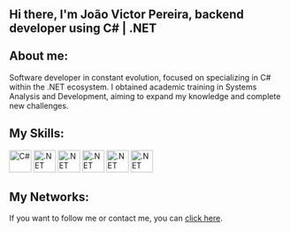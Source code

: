 ## Hi there, I'm João Victor Pereira, backend developer using C# | .NET<br><br>About me:

Software developer in constant evolution, focused on specializing in C# within the .NET ecosystem. I obtained academic training in Systems Analysis and Development, aiming to expand my knowledge and complete new challenges.

## My Skills:
<div>
  <img alt="C#" title="C#" src="https://cdn.jsdelivr.net/gh/devicons/devicon@latest/icons/csharp/csharp-original.svg" height="40">
  <img alt=".NET" title=".NET" src="https://cdn.jsdelivr.net/gh/devicons/devicon@latest/icons/dotnetcore/dotnetcore-original.svg" height="40">
  <img alt=".NET" title=".NET" src="https://cdn.jsdelivr.net/gh/devicons/devicon@latest/icons/microsoftsqlserver/microsoftsqlserver-original.svg" height="40">
  <img alt=".NET" title=".NET" src="https://cdn.jsdelivr.net/gh/devicons/devicon@latest/icons/html5/html5-original.svg" height="40">
  <img alt=".NET" title=".NET" src="https://cdn.jsdelivr.net/gh/devicons/devicon@latest/icons/css3/css3-original.svg" height="40">
  <img alt=".NET" title=".NET" src="https://cdn.jsdelivr.net/gh/devicons/devicon@latest/icons/bootstrap/bootstrap-original.svg" height="40">
</div>

## My Networks:
<div>
  If you want to follow me or contact me, you can <a href="https://beacons.ai/jvictor2k" target="_blank">click here</a>.
</div>
